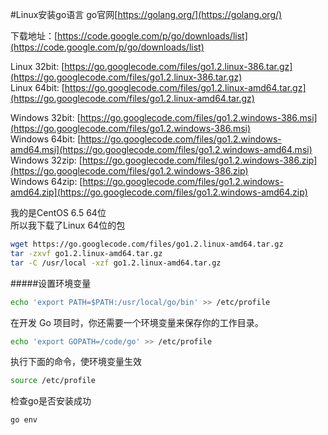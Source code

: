 #Linux安装go语言
go官网[https://golang.org/](https://golang.org/)         

下载地址：[https://code.google.com/p/go/downloads/list](https://code.google.com/p/go/downloads/list)                    

Linux 32bit: [https://go.googlecode.com/files/go1.2.linux-386.tar.gz](https://go.googlecode.com/files/go1.2.linux-386.tar.gz)                
Linux 64bit: [https://go.googlecode.com/files/go1.2.linux-amd64.tar.gz](https://go.googlecode.com/files/go1.2.linux-amd64.tar.gz)                 

Windows 32bit: [https://go.googlecode.com/files/go1.2.windows-386.msi](https://go.googlecode.com/files/go1.2.windows-386.msi)                
Windows 64bit: [https://go.googlecode.com/files/go1.2.windows-amd64.msi](https://go.googlecode.com/files/go1.2.windows-amd64.msi)                 
Windows 32zip: [https://go.googlecode.com/files/go1.2.windows-386.zip](https://go.googlecode.com/files/go1.2.windows-386.zip)                
Windows 64zip: [https://go.googlecode.com/files/go1.2.windows-amd64.zip](https://go.googlecode.com/files/go1.2.windows-amd64.zip)                 

     
我的是CentOS 6.5 64位            
所以我下载了Linux 64位的包  
```bash
wget https://go.googlecode.com/files/go1.2.linux-amd64.tar.gz
tar -zxvf go1.2.linux-amd64.tar.gz
tar -C /usr/local -xzf go1.2.linux-amd64.tar.gz
```
#####设置环境变量
```bash
echo 'export PATH=$PATH:/usr/local/go/bin' >> /etc/profile
```
在开发 Go 项目时，你还需要一个环境变量来保存你的工作目录。
```bash
echo 'export GOPATH=/code/go' >> /etc/profile
```
执行下面的命令，使环境变量生效
```bash
source /etc/profile
```
检查go是否安装成功
```bash
go env
```